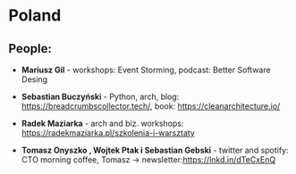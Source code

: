 # Poland

## People:

- <b>Mariusz Gil</b> - workshops: Event Storming, podcast: Better Software Desing

- <b>Sebastian Buczyński</b> - Python, arch, blog: https://breadcrumbscollector.tech/, book: https://cleanarchitecture.io/

- <b>Radek Maziarka</b> - arch and biz. workshops: https://radekmaziarka.pl/szkolenia-i-warsztaty

- <b>Tomasz Onyszko , Wojtek Ptak i Sebastian Gebski</b> - twitter and spotify: CTO morning coffee, Tomasz -> newsletter:https://lnkd.in/dTeCxEnQ  
